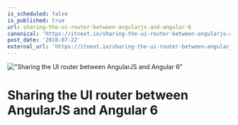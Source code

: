```yaml
---
is_scheduled: false
is_published: true
url: sharing-the-ui-router-between-angularjs-and-angular-6
canonical: 'https://itnext.io/sharing-the-ui-router-between-angularjs-and-angular-6-84f6370ec557'
post_date: '2018-07-22'
external_url: 'https://itnext.io/sharing-the-ui-router-between-angularjs-and-angular-6-84f6370ec557'
---
```


!["Sharing the UI router between AngularJS and Angular 6"](/images/articles/1_aHsiNjXOAw0Cbq-P8nO8bw.png)

# Sharing the UI router between AngularJS and Angular 6